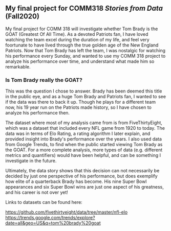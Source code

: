## My final project for COMM318 _Stories from Data_ (Fall2020)

My final project for COMM 318 will investigate whether Tom Brady is the GOAT (Greatest Of All Time). As a devoted Patriots fan, I have loved watching the team excel during the duration of my life, and feel very foortunate to have lived through the true golden age of the New England Patriots. Now that Tom Brady has left the team, I was nostalgic for watching his performance every Sunday, and wanted to  use my COMM 318 project to analyze his performance over time, and understand what made him so  remarkable. 

### Is Tom Brady really the GOAT?

This was the question I chose to answer. Brady has been deemed this title in the public eye, and as a huge Tom Brady and Patriots fan, I wanted to see if the data was there to back it up. Though he plays for a different team now, his 19 year run on the Patriots made history, so I have chosen to analyze his performance then. 

The dataset where most of my analysis came from is from FiveThirtyEight, which was  a dataset that included every NFL game from 1920 to today. The data was in terms of Elo Rating, a rating algorithm I later explain, and provided insight into Brady's performance over the years. I also used data from Google Trends, to find when the public started viewing Tom Brady as the GOAT. For a more complete analysis, more types of data (e.g. different metrics and quantifiers) would have been helpful, and can be something I investigate in the future.

Ultimately, the data story shows that this decision can not necessarily be decided by just one perspective of his performance, but does exemplify how elite of a quarterback Brady has become. His nine Super Bowl appearances and six Super Bowl wins are just one aspect of his greatness, and his career is not over yet!

Links to datasets can be found here:

https://github.com/fivethirtyeight/data/tree/master/nfl-elo
https://trends.google.com/trends/explore?date=all&geo=US&q=tom%20brady%20goat